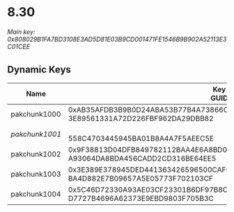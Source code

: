 # 8.30

###### *Main key: 0x808029B1FA7BD3108E3AD5D81E03B9CD001471FE1546B9B902A52113E3C01CEE*

## Dynamic Keys

| Name         | Key<br/>GUID                                                                                            |
|--------------|---------------------------------------------------------------------------------------------------------|
| pakchunk1000 | 0xAB35AFDB3B9B0D24ABA53B77B4A73866C45EA91DD004A8E1535706CD57BB287E<br/>3E89561331A72D226FBF962DA29DBB82 |
| *pakchunk1001* | <br/>558C4703445945BA01B8A4A7F5AEEC5E                                                                   |
| pakchunk1002 | 0x9F38813D04DFB849782112BAA4E6A8BD0A6A402EA7B0C419153C7E0C483ADAAE<br/>A93064DA8BDA456CADD2CD316BE64EE5 |
| pakchunk1003 | 0x3E389E378945DED441363426596500CAF654695D0EACF18F630AEA353F194AEB<br/>BA4D882E7B09657A5E05773F702103CF |
| pakchunk1004 | 0x5C46D72330A93AE03CF23301B6DF97B8CB7E35A3885A5BDFA56F61EE2FDD1653<br/>D7727B4696A62373E9EBD9803F705B3C |
